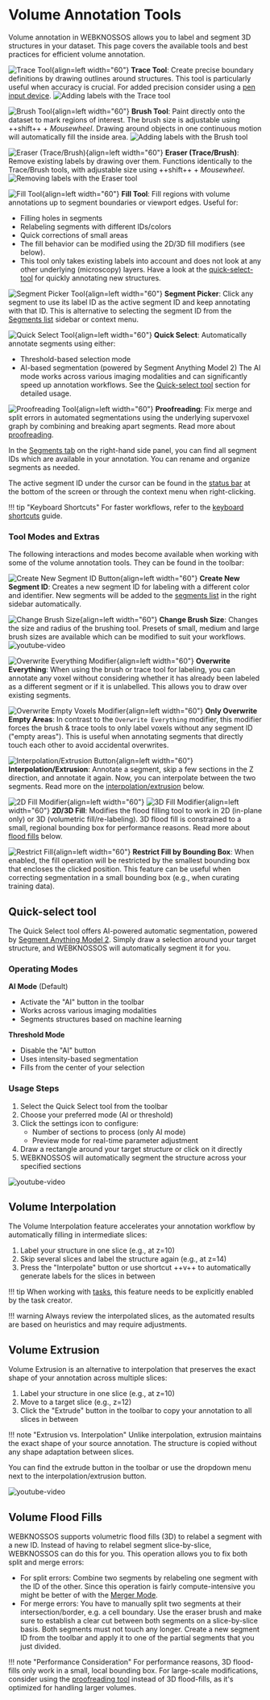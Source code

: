 # Volume Annotation Tools

Volume annotation in WEBKNOSSOS allows you to label and segment 3D structures in your dataset. This page covers the available tools and best practices for efficient volume annotation.


![Trace Tool](../ui/images/trace-tool.jpg){align=left width="60"}
**Trace Tool**: Create precise boundary definitions by drawing outlines around structures. This tool is particularly useful when accuracy is crucial. For added precision consider using a [pen input device](./pen_tablets.md). 
![Adding labels with the Trace tool](../images/volume_trace.gif)

![Brush Tool](../ui/images/brush-tool.jpg){align=left width="60"} 
**Brush Tool**: Paint directly onto the dataset to mark regions of interest. The brush size is adjustable using ++shift++ + _Mousewheel_. Drawing around objects in one continuous motion will automatically fill the inside area.
![Adding labels with the Brush tool](../images/volume_brush.gif)

![Eraser (Trace/Brush)](../ui/images/eraser-tool.jpg){align=left width="60"} 
 **Eraser (Trace/Brush)**: Remove existing labels by drawing over them. Functions identically to the Trace/Brush tools, with adjustable size using ++shift++ + _Mousewheel_.
![Removing labels with the Eraser tool](../images/volume_delete.gif)

![Fill Tool](../ui/images/fill-tool.jpg){align=left width="60"} 
**Fill Tool**: Fill regions with volume annotations up to segment boundaries or viewport edges. Useful for:

- Filling holes in segments
- Relabeling segments with different IDs/colors
- Quick corrections of small areas
- The fill behavior can be modified using the 2D/3D fill modifiers (see below).
- This tool only takes existing labels into account and does not look at any other underlying (microscopy) layers. Have a look at the [quick-select-tool](#quick-select-tool) for quickly annotating new structures.

![Segment Picker Tool](../ui/images/segment-picker-tool.jpg){align=left width="60"} 
**Segment Picker**: Click any segment to use its label ID as the active segment ID and keep annotating with that ID. This is alternative to selecting the segment ID from the [Segments list](./segments_list.md) sidebar or context menu.

![Quick Select Tool](../ui/images/quickselect-tool.jpg){align=left width="60"} 
**Quick Select**: Automatically annotate segments using either:

  - Threshold-based selection mode
  - AI-based segmentation (powered by Segment Anything Model 2)
    The AI mode works across various imaging modalities and can significantly speed up annotation workflows. See the [Quick-select tool](#quick-select-tool) section for detailed usage.

![Proofreading Tool](../ui/images/proofreading-tool.jpg){align=left width="60"} 
**Proofreading**: Fix merge and split errors in automated segmentations using the underlying supervoxel graph by combining and breaking apart segments. Read more about [proofreading](../proofreading/proofreading_tool.md).


In the [Segments tab](./segments_list.md) on the right-hand side panel, you can find all segment IDs which are available in your annotation. You can rename and organize segments as needed.

The active segment ID under the cursor can be found in the [status bar](../ui/status_bar.md) at the bottom of the screen or through the context menu when right-clicking.

!!! tip "Keyboard Shortcuts"
    For faster workflows, refer to the [keyboard shortcuts](../ui/keyboard_shortcuts.md) guide.


### Tool Modes and Extras
The following interactions and modes become available when working with some of the volume annotation tools. They can be found in the toolbar:

![Create New Segment ID Button](./images/new-segment-modifier.jpg){align=left width="60"} 
**Create New Segment ID**: Creates a new segment ID for labeling with a different color and identifier. New segments will be added to the [segments list](./segments_list.md) in the right sidebar automatically.

![Change Brush Size](./images/brush-size-modifier.jpg){align=left width="60"} 
**Change Brush Size**: Changes the size and radius of the brushing tool. Presets of small, medium and large brush sizes are available which can be modified to suit your workflows. ![youtube-video](https://www.youtube.com/embed/JkpSTKuNZKg)

![Overwrite Everything Modifier](./images/overwrite-everything-modifier.jpg){align=left width="60"} 
**Overwrite Everything**: When using the brush or trace tool for labeling, you can annotate any voxel without considering whether it has already been labeled as a different segment or if it is unlabelled. This allows you to draw over existing segments.

![Overwrite Empty Voxels Modifier](./images/overwrite-empty-modifier.jpg){align=left width="60"} 
**Only Overwrite Empty Areas**: In contrast to the `Overwrite Everything` modifier, this modifier forces the brush & trace tools to only label voxels without any segment ID ("empty areas"). This is useful when annotating segments that directly touch each other to avoid accidental overwrites.

![Interpolation/Extrusion Button](./images/interpolation-modifier.jpg){align=left width="60"} 
**Interpolation/Extrusion**: Annotate a segment, skip a few sections in the Z direction, and annotate it again. Now, you can interpolate between the two segments. Read more on the [interpolation/extrusion](#volume-interpolation) below. 

![2D Fill Modifier](./images/2d-modifier.jpg){align=left width="60"} 
![3D Fill Modifier](./images/3d-modifier.jpg){align=left width="60"} 
**2D/3D Fill**: Modifies the flood filling tool to work in 2D (in-plane only) or 3D (volumetric fill/re-labeling). 3D flood fill is constrained to a small, regional bounding box for performance reasons. Read more about [flood fills](#volume-flood-fills) below.

![Restrict Fill](./images/icon_restricted_floodfill.jpg){align=left width="60"} 
**Restrict Fill by Bounding Box**: When enabled, the fill operation will be restricted by the smallest bounding box that encloses the clicked position. This feature can be useful when correcting segmentation in a small bounding box (e.g., when curating training data).

## Quick-select tool
The Quick Select tool offers AI-powered automatic segmentation, powered by [Segment Anything Model 2](https://ai.meta.com/blog/segment-anything-2/). Simply draw a selection around your target structure, and WEBKNOSSOS will automatically segment it for you.

### Operating Modes

**AI Mode** (Default)

- Activate the "AI" button in the toolbar
- Works across various imaging modalities
- Segments structures based on machine learning

**Threshold Mode**

- Disable the "AI" button
- Uses intensity-based segmentation
- Fills from the center of your selection

### Usage Steps

1. Select the Quick Select tool from the toolbar
2. Choose your preferred mode (AI or threshold)
3. Click the settings icon to configure:
    - Number of sections to process (only AI mode)
    - Preview mode for real-time parameter adjustment
4. Draw a rectangle around your target structure or click on it directly
5. WEBKNOSSOS will automatically segment the structure across your specified sections

![youtube-video](https://www.youtube.com/embed/FnIor77Dg8s)

## Volume Interpolation

The Volume Interpolation feature accelerates your annotation workflow by automatically filling in intermediate slices:

1. Label your structure in one slice (e.g., at z=10)
2. Skip several slices and label the structure again (e.g., at z=14)
3. Press the "Interpolate" button or use shortcut ++v++ to automatically generate labels for the slices in between

!!! tip
    When working with [tasks](../tasks_projects/tasks.md), this feature needs to be explicitly enabled by the task creator.

!!! warning
    Always review the interpolated slices, as the automated results are based on heuristics and may require adjustments.

## Volume Extrusion

Volume Extrusion is an alternative to interpolation that preserves the exact shape of your annotation across multiple slices:

1. Label your structure in one slice (e.g., at z=10)
2. Move to a target slice (e.g., z=12)
3. Click the "Extrude" button in the toolbar to copy your annotation to all slices in between

!!! note "Extrusion vs. Interpolation"
    Unlike interpolation, extrusion maintains the exact shape of your source annotation. The structure is copied without any shape adaptation between slices.

You can find the extrude button in the toolbar or use the dropdown menu next to the interpolation/extrusion button.

![youtube-video](https://www.youtube.com/embed/GucpEA6Wev8)

## Volume Flood Fills

WEBKNOSSOS supports volumetric flood fills (3D) to relabel a segment with a new ID. Instead of having to relabel segment slice-by-slice, WEBKNOSSOS can do this for you. This operation allows you to fix both split and merge errors:

- For split errors: Combine two segments by relabeling one segment with the ID of the other. Since this operation is fairly compute-intensive you might be better of with the [Merger Mode](../proofreading/merger_mode.md).
- For merge errors: You have to manually split two segments at their intersection/border, e.g. a cell boundary. Use the eraser brush and make sure to establish a clear cut between both segments on a slice-by-slice basis. Both segments must not touch any longer. Create a new segment ID from the toolbar and apply it to one of the partial segments that you just divided.

!!! note "Performance Consideration"
    For performance reasons, 3D flood-fills only work in a small, local bounding box. For large-scale modifications, consider using the [proofreading tool](../proofreading/proofreading_tool.md) instead of 3D flood-fills, as it's optimized for handling larger volumes.
